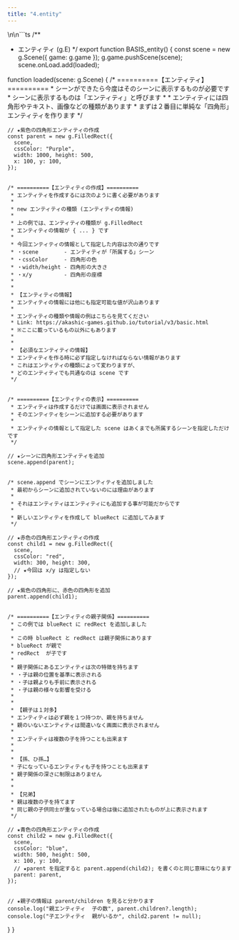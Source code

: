 ```yaml
---
title: "4.entity"
---
```

\n\n```ts
/**
 * エンティティ (g.E)
 */
export function BASIS_entity() {
  const scene = new g.Scene({ game: g.game });
  g.game.pushScene(scene);
  scene.onLoad.add(loaded);

  function loaded(scene: g.Scene) {
    /* ==========【エンティティ】==========
     * シーンができたら今度はそのシーンに表示するものが必要です
     * シーンに表示するものは「エンティティ」と呼びます
     * 
     * エンティティには四角形やテキスト、画像などの種類があります
     * まずは２番目に単純な「四角形」エンティティを作ります
     */

    // ★紫色の四角形エンティティの作成
    const parent = new g.FilledRect({
      scene,
      cssColor: "Purple",
      width: 1000, height: 500,
      x: 100, y: 100,
    });


    /* ==========【エンティティの作成】==========
     * エンティティを作成するには次のように書く必要があります
     * 
     * new エンティティの種類 (エンティティの情報)
     * 
     * 上の例では、エンティティの種類が g.FilledRect
     * エンティティの情報が { ... } です
     * 
     * 今回エンティティの情報として指定した内容は次の通りです
     * ・scene        - エンティティが「所属する」シーン
     * ・cssColor     - 四角形の色
     * ・width/height - 四角形の大きさ
     * ・x/y          - 四角形の座標
     * 
     * 
     * 【エンティティの情報】
     * エンティティの情報には他にも指定可能な値が沢山あります
     * 
     * エンティティの種類や情報の例はこちらを見てください
     * Link: https://akashic-games.github.io/tutorial/v3/basic.html
     * ※ここに載っているもの以外にもあります
     * 
     * 
     * 【必須なエンティティの情報】
     * エンティティを作る時に必ず指定しなければならない情報があります
     * これはエンティティの種類によって変わりますが、
     * どのエンティティでも共通なのは scene です
     */


    /* ==========【エンティティの表示】==========
     * エンティティは作成するだけでは画面に表示されません
     * そのエンティティをシーンに追加する必要があります
     * 
     * エンティティの情報として指定した scene はあくまでも所属するシーンを指定しただけです
     */

    // ★シーンに四角形エンティティを追加
    scene.append(parent);


    /* scene.append でシーンにエンティティを追加しました
     * 最初からシーンに追加されていないのには理由があります
     * 
     * それはエンティティはエンティティにも追加する事が可能だからです
     * 
     * 新しいエンティティを作成して blueRect に追加してみます
     */

    // ★赤色の四角形エンティティの作成
    const child1 = new g.FilledRect({
      scene,
      cssColor: "red",
      width: 300, height: 300,
      // ★今回は x/y は指定しない
    });

    // ★紫色の四角形に、赤色の四角形を追加
    parent.append(child1);


    /* ==========【エンティティの親子関係】==========
     * この例では blueRect に redRect を追加しました
     * 
     * この時 blueRect と redRect は親子関係にあります
     * blueRect が親で
     * redRect  が子です
     * 
     * 親子関係にあるエンティティは次の特徴を持ちます
     * ・子は親の位置を基準に表示される
     * ・子は親よりも手前に表示される
     * ・子は親の様々な影響を受ける
     * 
     * 
     * 【親子は１対多】
     * エンティティは必ず親を１つ持つか、親を持ちません
     * 親のいないエンティティは間違いなく画面に表示されません
     * 
     * エンティティは複数の子を持つことも出来ます
     * 
     * 
     * 【孫、ひ孫…】
     * 子になっているエンティティも子を持つことも出来ます
     * 親子関係の深さに制限はありません
     * 
     * 
     * 【兄弟】
     * 親は複数の子を持てます
     * 同じ親の子供同士が重なっている場合は後に追加されたものが上に表示されます
     */

    // ★青色の四角形エンティティの作成
    const child2 = new g.FilledRect({
      scene,
      cssColor: "blue",
      width: 500, height: 500,
      x: 100, y: 100,
      // ★parent を指定すると parent.append(child2); を書くのと同じ意味になります
      parent: parent,
    });


    // ★親子の情報は parent/children を見ると分かります
    console.log("親エンティティ  子の数", parent.children?.length);
    console.log("子エンティティ  親がいるか", child2.parent != null);
  }
}
```

